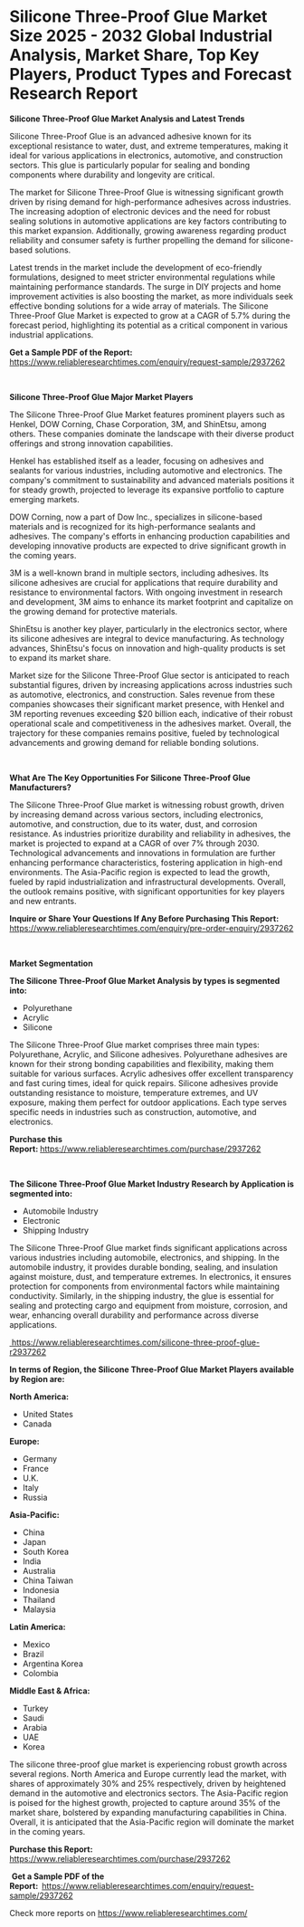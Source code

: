 <p><h1>Silicone Three-Proof Glue Market Size 2025 - 2032 Global Industrial Analysis, Market Share, Top Key Players, Product Types and Forecast Research Report</h1></p><p><strong>Silicone Three-Proof Glue Market Analysis and Latest Trends</strong></p>
<p><p>Silicone Three-Proof Glue is an advanced adhesive known for its exceptional resistance to water, dust, and extreme temperatures, making it ideal for various applications in electronics, automotive, and construction sectors. This glue is particularly popular for sealing and bonding components where durability and longevity are critical.</p><p>The market for Silicone Three-Proof Glue is witnessing significant growth driven by rising demand for high-performance adhesives across industries. The increasing adoption of electronic devices and the need for robust sealing solutions in automotive applications are key factors contributing to this market expansion. Additionally, growing awareness regarding product reliability and consumer safety is further propelling the demand for silicone-based solutions.</p><p>Latest trends in the market include the development of eco-friendly formulations, designed to meet stricter environmental regulations while maintaining performance standards. The surge in DIY projects and home improvement activities is also boosting the market, as more individuals seek effective bonding solutions for a wide array of materials. The Silicone Three-Proof Glue Market is expected to grow at a CAGR of 5.7% during the forecast period, highlighting its potential as a critical component in various industrial applications.</p></p>
<p><strong>Get a Sample PDF of the Report:&nbsp;</strong> <a href="https://www.reliableresearchtimes.com/enquiry/request-sample/2937262?utm_campaign=2267&utm_medium=2&utm_source=Github&utm_content=ia&utm_term=14032025&utm_id=silicone-three-proof-glue">https://www.reliableresearchtimes.com/enquiry/request-sample/2937262</a></p>
<p>&nbsp;</p>
<p><strong>Silicone Three-Proof Glue Major Market Players</strong></p>
<p><p>The Silicone Three-Proof Glue Market features prominent players such as Henkel, DOW Corning, Chase Corporation, 3M, and ShinEtsu, among others. These companies dominate the landscape with their diverse product offerings and strong innovation capabilities.</p><p>Henkel has established itself as a leader, focusing on adhesives and sealants for various industries, including automotive and electronics. The company's commitment to sustainability and advanced materials positions it for steady growth, projected to leverage its expansive portfolio to capture emerging markets.</p><p>DOW Corning, now a part of Dow Inc., specializes in silicone-based materials and is recognized for its high-performance sealants and adhesives. The company's efforts in enhancing production capabilities and developing innovative products are expected to drive significant growth in the coming years.</p><p>3M is a well-known brand in multiple sectors, including adhesives. Its silicone adhesives are crucial for applications that require durability and resistance to environmental factors. With ongoing investment in research and development, 3M aims to enhance its market footprint and capitalize on the growing demand for protective materials.</p><p>ShinEtsu is another key player, particularly in the electronics sector, where its silicone adhesives are integral to device manufacturing. As technology advances, ShinEtsu's focus on innovation and high-quality products is set to expand its market share.</p><p>Market size for the Silicone Three-Proof Glue sector is anticipated to reach substantial figures, driven by increasing applications across industries such as automotive, electronics, and construction. Sales revenue from these companies showcases their significant market presence, with Henkel and 3M reporting revenues exceeding $20 billion each, indicative of their robust operational scale and competitiveness in the adhesives market. Overall, the trajectory for these companies remains positive, fueled by technological advancements and growing demand for reliable bonding solutions.</p></p>
<p>&nbsp;</p>
<p><strong>What Are The Key Opportunities For Silicone Three-Proof Glue Manufacturers?</strong></p>
<p><p>The Silicone Three-Proof Glue market is witnessing robust growth, driven by increasing demand across various sectors, including electronics, automotive, and construction, due to its water, dust, and corrosion resistance. As industries prioritize durability and reliability in adhesives, the market is projected to expand at a CAGR of over 7% through 2030. Technological advancements and innovations in formulation are further enhancing performance characteristics, fostering application in high-end environments. The Asia-Pacific region is expected to lead the growth, fueled by rapid industrialization and infrastructural developments. Overall, the outlook remains positive, with significant opportunities for key players and new entrants.</p></p>
<p><strong>Inquire or Share Your Questions If Any Before Purchasing This Report:</strong> <a href="https://www.reliableresearchtimes.com/enquiry/pre-order-enquiry/2937262?utm_campaign=2267&utm_medium=2&utm_source=Github&utm_content=ia&utm_term=14032025&utm_id=silicone-three-proof-glue">https://www.reliableresearchtimes.com/enquiry/pre-order-enquiry/2937262</a></p>
<p>&nbsp;</p>
<p><strong>Market Segmentation</strong></p>
<p><strong>The Silicone Three-Proof Glue Market Analysis by types is segmented into:</strong></p>
<p><ul><li>Polyurethane</li><li>Acrylic</li><li>Silicone</li></ul></p>
<p><p>The Silicone Three-Proof Glue market comprises three main types: Polyurethane, Acrylic, and Silicone adhesives. Polyurethane adhesives are known for their strong bonding capabilities and flexibility, making them suitable for various surfaces. Acrylic adhesives offer excellent transparency and fast curing times, ideal for quick repairs. Silicone adhesives provide outstanding resistance to moisture, temperature extremes, and UV exposure, making them perfect for outdoor applications. Each type serves specific needs in industries such as construction, automotive, and electronics.</p></p>
<p><strong>Purchase this Report:&nbsp;</strong><a href="https://www.reliableresearchtimes.com/purchase/2937262?utm_campaign=2267&utm_medium=2&utm_source=Github&utm_content=ia&utm_term=14032025&utm_id=silicone-three-proof-glue">https://www.reliableresearchtimes.com/purchase/2937262</a></p>
<p>&nbsp;</p>
<p><strong>The Silicone Three-Proof Glue Market Industry Research by Application is segmented into:</strong></p>
<p><ul><li>Automobile Industry</li><li>Electronic</li><li>Shipping Industry</li></ul></p>
<p><p>The Silicone Three-Proof Glue market finds significant applications across various industries including automobile, electronics, and shipping. In the automobile industry, it provides durable bonding, sealing, and insulation against moisture, dust, and temperature extremes. In electronics, it ensures protection for components from environmental factors while maintaining conductivity. Similarly, in the shipping industry, the glue is essential for sealing and protecting cargo and equipment from moisture, corrosion, and wear, enhancing overall durability and performance across diverse applications.</p></p>
<p><a href="https://www.reliableresearchtimes.com/silicone-three-proof-glue-r2937262?utm_campaign=2267&utm_medium=2&utm_source=Github&utm_content=ia&utm_term=14032025&utm_id=silicone-three-proof-glue">&nbsp;https://www.reliableresearchtimes.com/silicone-three-proof-glue-r2937262</a></p>
<p><strong>In terms of Region, the Silicone Three-Proof Glue Market Players available by Region are:</strong></p>
<p>
    <p> <strong> North America: </strong>
        <ul>
            <li>United States</li>
            <li>Canada</li>
        </ul>
        </p> 
    <p> <strong> Europe: </strong>
        <ul>
            <li>Germany</li>
            <li>France</li>
            <li>U.K.</li>
            <li>Italy</li>
            <li>Russia</li>
        </ul>
        </p> 
    <p> <strong> Asia-Pacific: </strong>
        <ul>
            <li>China</li>
            <li>Japan</li>
            <li>South Korea</li>
            <li>India</li>
            <li>Australia</li>
            <li>China Taiwan</li>
            <li>Indonesia</li>
            <li>Thailand</li>
            <li>Malaysia</li>
        </ul>
        </p> 
    <p> <strong> Latin America: </strong>
        <ul>
            <li>Mexico</li>
            <li>Brazil</li>
            <li>Argentina Korea</li>
            <li>Colombia</li>
        </ul>
        </p> 
    <p> <strong> Middle East & Africa: </strong>
        <ul>
            <li>Turkey</li>
            <li>Saudi</li>
            <li>Arabia</li>
            <li>UAE</li>
            <li>Korea</li>
        </ul>
    </p>
    </p>
<p><p>The silicone three-proof glue market is experiencing robust growth across several regions. North America and Europe currently lead the market, with shares of approximately 30% and 25% respectively, driven by heightened demand in the automotive and electronics sectors. The Asia-Pacific region is poised for the highest growth, projected to capture around 35% of the market share, bolstered by expanding manufacturing capabilities in China. Overall, it is anticipated that the Asia-Pacific region will dominate the market in the coming years.</p></p>
<p><strong>Purchase this Report: </strong><a href="https://www.reliableresearchtimes.com/purchase/2937262?utm_campaign=2267&utm_medium=2&utm_source=Github&utm_content=ia&utm_term=14032025&utm_id=silicone-three-proof-glue">https://www.reliableresearchtimes.com/purchase/2937262</a></p>
<p>&nbsp;<strong>Get a Sample PDF of the Report:&nbsp;&nbsp;</strong><a href="https://www.reliableresearchtimes.com/enquiry/request-sample/2937262?utm_campaign=2267&utm_medium=2&utm_source=Github&utm_content=ia&utm_term=14032025&utm_id=silicone-three-proof-glue">https://www.reliableresearchtimes.com/enquiry/request-sample/2937262</a></p>
<p><strong></strong></p>
<p>Check more reports on <a href="https://www.reliableresearchtimes.com/?utm_campaign=2267&utm_medium=2&utm_source=Github&utm_content=ia&utm_term=14032025&utm_id=silicone-three-proof-glue">https://www.reliableresearchtimes.com/</a></p>
